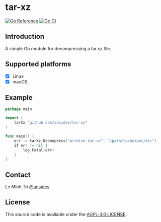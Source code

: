 # tar-xz

[![Go Reference](https://pkg.go.dev/badge/github.com/ansidev/tar-xz.svg)](https://pkg.go.dev/github.com/ansidev/tar-xz)
[![Go CI](https://github.com/ansidev/tar-xz/actions/workflows/ci.yml/badge.svg)](https://github.com/ansidev/tar-xz/actions/workflows/ci.yml)

## Introduction

A simple Go module for decompressing a tar.xz file.

## Supported platforms

- [x] Linux
- [x] macOS

## Example

```go
package main

import (
	tarXz "github.com/ansidev/tar-xz"
)

func main() {
	err := tarXz.Decompress("archive.tar.xz", "/path/to/output/dir")
	if err != nil {
		log.Fatal(err)
	}
}
```

## Contact

Le Minh Tri [@ansidev](https://ansidev.xyz/about).

## License

This source code is available under the [AGPL-3.0 LICENSE](/LICENSE).
